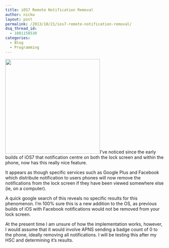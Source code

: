 ```yaml
---
title: iOS7 Remote Notification Removal
author: nickw
layout: post
permalink: /2013/10/21/ios7-remote-notification-removal/
dsq_thread_id:
  - 1881158530
categories:
  - Blog
  - Programming
---
```

<img class="alignright" alt="" src="http://nickwhyte.com/wordpress/wp-content/uploads/2013/10/ui_r_35.jpg" width="300" />I&#8217;ve noticed since the early builds of iOS7 that notification centre on both the lock screen and within the phone, now has this really nice feature.

It appears as though specific services such as Google Plus and Facebook which distribute notification to users phones will now remove the notifications from the lock screen if they have been viewed somewhere else (ie, on a computer).

A quick google search of this reveals no specific results for this phenomenon. I&#8217;m 100% sure this is a new addition to the OS, as previous builds of iOS with Facebook notifications would not be removed from your lock screen.

At the present time I am unsure of how the implementation works, however, I would assume that it would involve APNS sending a badge count of 0 to the phone, ideally removing all notifications. I will be testing this after my HSC and determining it&#8217;s results.